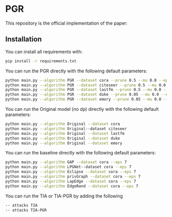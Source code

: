 # PGR


This repository is the official implementation of the paper:



## Installation

You can install all requirements with:
```bash
pip install -r requirements.txt
```


You can run the PGR directly with the following default parameters:

```bash
python main.py --algorithm PGR --dataset cora --prune 0.5 --mu 0.0 --epochs_inner 1 
python main.py --algorithm PGR --dataset citeseer --prune 0.5 --mu 0.0 --epochs_inner 1 
python main.py --algorithm PGR --dataset lastfm --prune 0.5 --mu 0.0 --epochs_inner 1
python main.py --algorithm PGR --dataset duke --prune 0.05 --mu 0.0 --epochs_inner 1 
python main.py --algorithm PGR --dataset emory --prune 0.05 --mu 0.0 --epochs_inner 1 
```
You can run the Original model (no dp) directly with the following default parameters:

```bash
python main.py --algorithm Original --dataset cora 
python main.py --algorithm Original--dataset citeseer 
python main.py --algorithm Original --dataset lastfm 
python main.py --algorithm Original --dataset duke 
python main.py --algorithm Original --dataset emory  
```
You can run the baseline directly with the following default parameters:
```bash
python main.py --algorithm GAP --dataset cora --eps 7
python main.py --algorithm LPGNet--dataset cora --eps 7 
python main.py --algorithm Eclipse --dataset cora --eps 7 
python main.py --algorithm privGraph --dataset cora --eps 7 
python main.py --algorithm LapEdge --dataset cora --eps 7  
python main.py --algorithm EdgeRand --dataset cora --eps 7  

```

You can run the TIA or TIA-PGR by adding the following
```bash
-- attacks TIA
-- attacks TIA-PGR